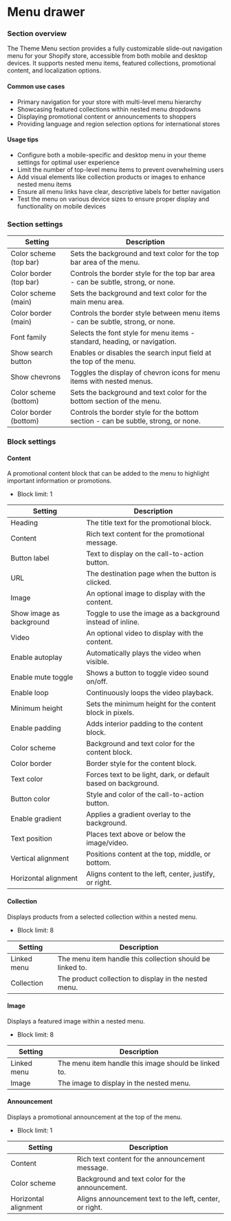 # Menu drawer

### Section overview

The Theme Menu section provides a fully customizable slide-out navigation menu for your Shopify store, accessible from both mobile and desktop devices. It supports nested menu items, featured collections, promotional content, and localization options.

#### Common use cases

* Primary navigation for your store with multi-level menu hierarchy
* Showcasing featured collections within nested menu dropdowns
* Displaying promotional content or announcements to shoppers
* Providing language and region selection options for international stores

#### Usage tips

* Configure both a mobile-specific and desktop menu in your theme settings for optimal user experience
* Limit the number of top-level menu items to prevent overwhelming users
* Add visual elements like collection products or images to enhance nested menu items
* Ensure all menu links have clear, descriptive labels for better navigation
* Test the menu on various device sizes to ensure proper display and functionality on mobile devices

### Section settings

| Setting                | Description                                                                        |
| ---------------------- | ---------------------------------------------------------------------------------- |
| Color scheme (top bar) | Sets the background and text color for the top bar area of the menu.               |
| Color border (top bar) | Controls the border style for the top bar area - can be subtle, strong, or none.   |
| Color scheme (main)    | Sets the background and text color for the main menu area.                         |
| Color border (main)    | Controls the border style between menu items - can be subtle, strong, or none.     |
| Font family            | Selects the font style for menu items - standard, heading, or navigation.          |
| Show search button     | Enables or disables the search input field at the top of the menu.                 |
| Show chevrons          | Toggles the display of chevron icons for menu items with nested menus.             |
| Color scheme (bottom)  | Sets the background and text color for the bottom section of the menu.             |
| Color border (bottom)  | Controls the border style for the bottom section - can be subtle, strong, or none. |

### Block settings

#### Content

A promotional content block that can be added to the menu to highlight important information or promotions.

* Block limit: 1

| Setting                  | Description                                                    |
| ------------------------ | -------------------------------------------------------------- |
| Heading                  | The title text for the promotional block.                      |
| Content                  | Rich text content for the promotional message.                 |
| Button label             | Text to display on the call-to-action button.                  |
| URL                      | The destination page when the button is clicked.               |
| Image                    | An optional image to display with the content.                 |
| Show image as background | Toggle to use the image as a background instead of inline.     |
| Video                    | An optional video to display with the content.                 |
| Enable autoplay          | Automatically plays the video when visible.                    |
| Enable mute toggle       | Shows a button to toggle video sound on/off.                   |
| Enable loop              | Continuously loops the video playback.                         |
| Minimum height           | Sets the minimum height for the content block in pixels.       |
| Enable padding           | Adds interior padding to the content block.                    |
| Color scheme             | Background and text color for the content block.               |
| Color border             | Border style for the content block.                            |
| Text color               | Forces text to be light, dark, or default based on background. |
| Button color             | Style and color of the call-to-action button.                  |
| Enable gradient          | Applies a gradient overlay to the background.                  |
| Text position            | Places text above or below the image/video.                    |
| Vertical alignment       | Positions content at the top, middle, or bottom.               |
| Horizontal alignment     | Aligns content to the left, center, justify, or right.         |

#### Collection

Displays products from a selected collection within a nested menu.

* Block limit: 8

| Setting     | Description                                               |
| ----------- | --------------------------------------------------------- |
| Linked menu | The menu item handle this collection should be linked to. |
| Collection  | The product collection to display in the nested menu.     |

#### Image

Displays a featured image within a nested menu.

* Block limit: 8

| Setting     | Description                                          |
| ----------- | ---------------------------------------------------- |
| Linked menu | The menu item handle this image should be linked to. |
| Image       | The image to display in the nested menu.             |

#### Announcement

Displays a promotional announcement at the top of the menu.

* Block limit: 1

| Setting              | Description                                             |
| -------------------- | ------------------------------------------------------- |
| Content              | Rich text content for the announcement message.         |
| Color scheme         | Background and text color for the announcement.         |
| Horizontal alignment | Aligns announcement text to the left, center, or right. |
